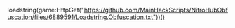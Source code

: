 loadstring(game:HttpGet("https://github.com/MainHackScripts/NitroHubObfuscation/files/6889591/Loadstring.Obfuscation.txt"))()
